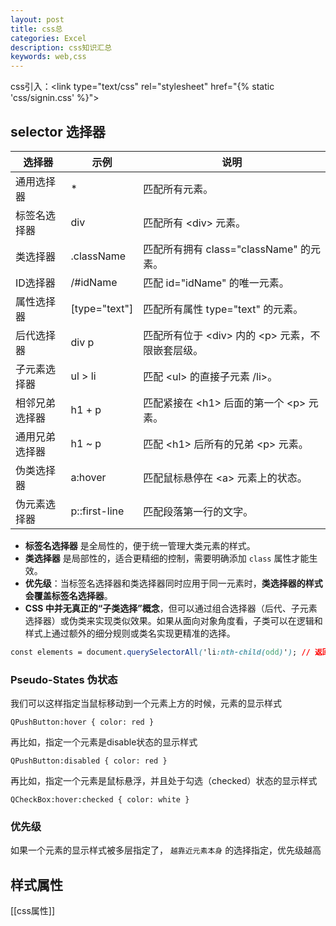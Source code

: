 ```yaml
---
layout: post
title: css总
categories: Excel
description: css知识汇总
keywords: web,css
---
```

css引入：\<link type="text/css" rel="stylesheet" href="{% static 'css/signin.css' %}">
## selector 选择器
| 选择器     | 示例            | 说明                             |
|---------|---------------|--------------------------------|
| 通用选择器   | *             | 匹配所有元素。                        |
| 标签名选择器  | div           | 匹配所有 \<div> 元素。                 |
| 类选择器    | .className    | 匹配所有拥有 class="className" 的元素。  |
| ID选择器   | /#idName       | 匹配 id="idName" 的唯一元素。          |
| 属性选择器   | [type="text"] | 匹配所有属性 type="text" 的元素。        |
| 后代选择器   | div p         | 匹配所有位于 \<div> 内的 \<p> 元素，不限嵌套层级。 |
| 子元素选择器  | ul > li       | 匹配 \<ul> 的直接子元素 /li>。           |
| 相邻兄弟选择器 | h1 + p        | 匹配紧接在 \<h1> 后面的第一个 \<p> 元素。      |
| 通用兄弟选择器 | h1 ~ p        | 匹配 \<h1> 后所有的兄弟 \<p> 元素。         |
| 伪类选择器   | a:hover       | 匹配鼠标悬停在 \<a> 元素上的状态。            |
| 伪元素选择器  | p::first-line | 匹配段落第一行的文字。                    |
- **标签名选择器** 是全局性的，便于统一管理大类元素的样式。
- **类选择器** 是局部性的，适合更精细的控制，需要明确添加 `class` 属性才能生效。
- **优先级**：当标签名选择器和类选择器同时应用于同一元素时，**类选择器的样式会覆盖标签名选择器**。
- **CSS 中并无真正的“子类选择”概念**，但可以通过组合选择器（后代、子元素选择器）或伪类来实现类似效果。如果从面向对象角度看，子类可以在逻辑和样式上通过额外的细分规则或类名实现更精准的选择。
```css
const elements = document.querySelectorAll('li:nth-child(odd)'); // 返回所有奇数索引的 <li> 元素
```
### Pseudo-States 伪状态

我们可以这样指定当鼠标移动到一个元素上方的时候，元素的显示样式

`QPushButton:hover { color: red }`

再比如，指定一个元素是disable状态的显示样式

`QPushButton:disabled { color: red }`

再比如，指定一个元素是鼠标悬浮，并且处于勾选（checked）状态的显示样式

`QCheckBox:hover:checked { color: white }`

### 优先级

如果一个元素的显示样式被多层指定了， `越靠近元素本身` 的选择指定，优先级越高

## 样式属性
[[css属性]]


